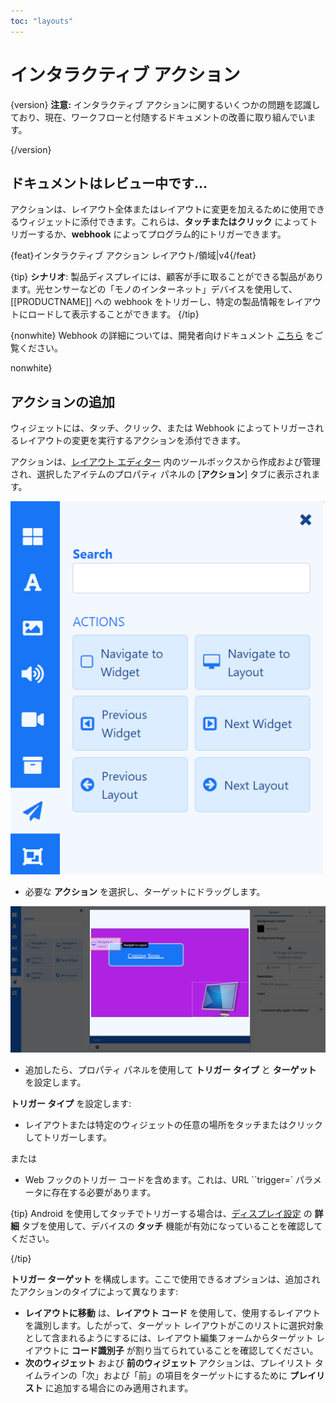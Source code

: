 ```yaml
---
toc: "layouts"
---
```


# インタラクティブ アクション

{version}
**注意:** インタラクティブ アクションに関するいくつかの問題を認識しており、現在、ワークフローと付随するドキュメントの改善に取り組んでいます。

{/version}

## ドキュメントはレビュー中です...

アクションは、レイアウト全体またはレイアウトに変更を加えるために使用できるウィジェットに添付できます。これらは、**タッチまたはクリック** によってトリガーするか、**webhook** によってプログラム的にトリガーできます。

{feat}インタラクティブ アクション レイアウト/領域|v4{/feat}

{tip}
**シナリオ**:
製品ディスプレイには、顧客が手に取ることができる製品があります。光センサーなどの「モノのインターネット」デバイスを使用して、[[PRODUCTNAME]] への webhook をトリガーし、特定の製品情報をレイアウトにロードして表示することができます。
{/tip}

{nonwhite}
Webhook の詳細については、開発者向けドキュメント [こちら](/docs/developer/player-control/webhooks) をご覧ください。

nonwhite}

## アクションの追加

ウィジェットには、タッチ、クリック、または Webhook によってトリガーされるレイアウトの変更を実行するアクションを添付できます。

アクションは、[レイアウト エディター](layouts_editor.html#content-toolbox) 内のツールボックスから作成および管理され、選択したアイテムのプロパティ パネルの [**アクション**] タブに表示されます。

![ツールバーのインタラクティブ アクション](img/v4_layouts_interactive_actions_toolbar.png)

- 必要な **アクション** を選択し、ターゲットにドラッグします。

![アクションの追加](img/v4_layouts_interactive_actions_add_action.png)

- 追加したら、プロパティ パネルを使用して **トリガー タイプ** と **ターゲット** を設定します。

**トリガー タイプ** を設定します:

- レイアウトまたは特定のウィジェットの任意の場所をタッチまたはクリックしてトリガーします。

または

- Web フックのトリガー コードを含めます。これは、URL ``trigger=` パラメータに存在する必要があります。

{tip}
Android を使用してタッチでトリガーする場合は、[ディスプレイ設定](display_settings.html) の **詳細** タブを使用して、デバイスの **タッチ** 機能が有効になっていることを確認してください。

{/tip}

**トリガー ターゲット** を構成します。ここで使用できるオプションは、追加されたアクションのタイプによって異なります:

- **レイアウトに移動** は、**レイアウト コード** を使用して、使用するレイアウトを識別します。したがって、ターゲット レイアウトがこのリストに選択対象として含まれるようにするには、レイアウト編集フォームからターゲット レイアウトに **コード識別子** が割り当てられていることを確認してください。
- **次のウィジェット** および **前のウィジェット** アクションは、プレイリスト タイムラインの「次」および「前」の項目をターゲットにするために **プレイリスト** に追加する場合にのみ適用されます。
